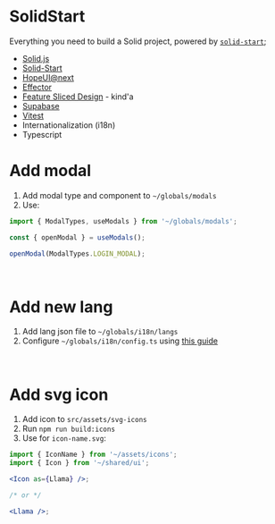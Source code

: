 # SolidStart

Everything you need to build a Solid project, powered by [`solid-start`](https://start.solidjs.com);

- [Solid.js](https://www.solidjs.com/)
- [Solid-Start](https://start.solidjs.com/)
- [HopeUI@next](https://next--hope-ui.netlify.app/)
- [Effector](https://effector.dev/)
- [Feature Sliced Design](https://feature-sliced.design/) - kind'a
- [Supabase](https://supabase.com/)
- [Vitest](https://vitest.dev/)
- Internationalization (i18n)
- Typescript

# Add modal

1. Add modal type and component to `~/globals/modals`
2. Use:

```jsx
import { ModalTypes, useModals } from '~/globals/modals';

const { openModal } = useModals();

openModal(ModalTypes.LOGIN_MODAL);
```

<br />

# Add new lang

1. Add lang json file to `~/globals/i18n/langs`
2. Configure `~/globals/i18n/config.ts` using [this guide](http://docs.translatehouse.org/projects/localization-guide/en/latest/l10n/pluralforms.html)

<br />

# Add svg icon

1. Add icon to `src/assets/svg-icons`
2. Run `npm run build:icons`
3. Use for `icon-name.svg`:

```jsx
import { IconName } from '~/assets/icons';
import { Icon } from '~/shared/ui';

<Icon as={Llama} />;

/* or */

<Llama />;
```

